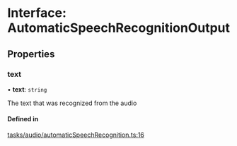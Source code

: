 # Interface: AutomaticSpeechRecognitionOutput

## Properties

### text

• **text**: `string`

The text that was recognized from the audio

#### Defined in

[tasks/audio/automaticSpeechRecognition.ts:16](https://github.com/huggingface/huggingface.js/blob/main/packages/inference/src/tasks/audio/automaticSpeechRecognition.ts#L16)
